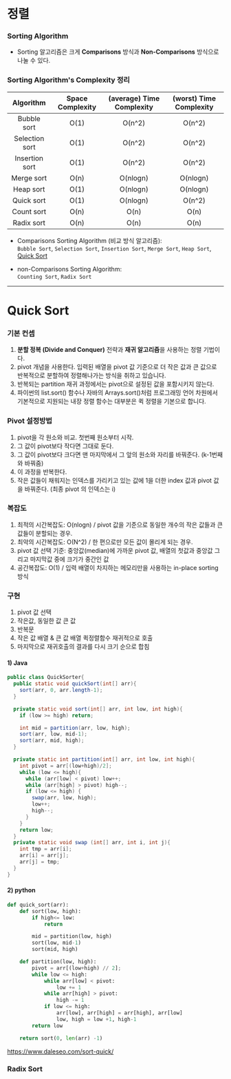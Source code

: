 # 정렬 

### Sorting Algorithm
* Sorting 알고리즘은 크게 **Comparisons** 방식과 **Non-Comparisons** 방식으로 나눌 수 있다.

### Sorting Algorithm's Complexity 정리

|   Algorithm    | Space Complexity | (average) Time Complexity | (worst) Time Complexity |
| :------------: | :--------------: | :-----------------------: | :---------------------: |
|  Bubble sort   |       O(1)       |          O(n^2)           |         O(n^2)          |
| Selection sort |       O(1)       |          O(n^2)           |         O(n^2)          |
| Insertion sort |       O(1)       |          O(n^2)           |         O(n^2)          |
|   Merge sort   |       O(n)       |         O(nlogn)          |        O(nlogn)         |
|   Heap sort    |       O(1)       |         O(nlogn)          |        O(nlogn)         |
|   Quick sort   |       O(1)       |         O(nlogn)          |         O(n^2)          |
|   Count sort   |       O(n)       |           O(n)            |          O(n)           |
|   Radix sort   |       O(n)       |           O(n)            |          O(n)           |


* Comparisons Sorting Algorithm (비교 방식 알고리즘):<br>
`Bubble Sort`, `Selection Sort`, `Insertion Sort`, `Merge Sort`, `Heap Sort`, [Quick Sort](#Quick-Sort)

*  non-Comparisons Sorting Algorithm: <br>
`Counting Sort`, `Radix Sort` 

-----

# Quick Sort 
### 기본 컨셉 
1. <b> 분할 정복 (Divide and Conquer)</b> 전략과 <b>재귀 알고리즘</b>을 사용하는 정렬 기법이다. 
2. pivot 개념을 사용한다. 입력된 배열을 pivot 값 기준으로 더 작은 값과 큰 값으로 반복적으로 분할하여 정렬해나가는 방식을 취하고 있습니다.
3. 반복되는 partition 재귀 과정에서는 pivot으로 설정된 값을 포함시키지 않는다.
4. 파이썬의 list.sort() 함수나 자바의 Arrays.sort()처럼 프로그래밍 언어 차원에서 기본적으로 지원되는 내장 정렬 함수는 대부분은 퀵 정렬을 기본으로 합니다.

### Pivot 설정방법 
1. pivot을 각 원소와 비교. 첫번째 원소부터 시작.
2. 그 값이 pivot보다 작다면 그대로 둔다.
3. 그 값이 pivot보다 크다면 맨 마지막에서 그 앞의 원소와 자리를 바꿔준다. (k-1번째와 바꿔줌)
4. 이 과정을 반복한다. 
5. 작은 값들이 채워지는 인덱스를 가리키고 있는 값에 1을 더한 index 값과 pivot 값을 바꿔준다. 
(최종 pivot 의 인덱스는 i)


### 복잡도 
1. 최적의 시간복잡도: O(nlogn) / pivot 값을 기준으로 동일한 개수의 작은 값들과 큰 값들이 분할되는 경우.
2. 최악의 시간복잡도: O(N^2) / 한 편으로만 모든 값이 몰리게 되는 경우.
3. pivot 값 선택 기준: 중앙값(median)에 가까운 pivot 값, 배열의 첫값과 중앙값 그리고 마지막값 중에 크기가 중간인 값
4. 공간복잡도: O(1) / 입력 배열이 차지하는 메모리만을 사용하는 in-place sorting 방식

### 구현
1. pivot 값 선택 
1. 작은값, 동일한 값 큰 값 
1. 반복문 
1. 작은 값 배열 & 큰 값 배열 퀵정렬함수 재귀적으로 호출  
1. 마지막으로 재귀호출의 결과를 다시 크기 순으로 합침 

#### 1) Java
```java
public class QuickSorter{
  public static void quickSort(int[] arr){
    sort(arr, 0, arr.length-1);
  }

  private static void sort(int[] arr, int low, int high){
    if (low >= high) return;

    int mid = partition(arr, low, high);
    sort(arr, low, mid-1);
    sort(arr, mid, high);
  }

  private static int partition(int[] arr, int low, int high){
    int pivot = arr[(low+high)/2];
    while (low <= high){
      while (arr[low] < pivot) low++;
      while (arr[high] > pivot) high--;
      if (low <= high) {
        swap(arr, low, high);
        low++;
        high--;
      }
    }
    return low;
  }
  private static void swap (int[] arr, int i, int j){
    int tmp = arr[i];
    arr[i] = arr[j];
    arr[j] = tmp;
  }
}
```

#### 2) python
```python
def quick_sort(arr):
    def sort(low, high):
        if high<= low:
            return

        mid = partition(low, high)
        sort(low, mid-1)
        sort(mid, high)

    def partition(low, high):
        pivot = arr[(low+high) // 2];
        while low <= high:
            while arr[low] < pivot:
                low += 1
            while arr[high] > pivot:
                high -= 1
            if low <= high:
                arr[low], arr[high] = arr[high], arr[low]
                low, high = low +1, high-1
        return low

    return sort(0, len(arr) -1)
```


https://www.daleseo.com/sort-quick/



### Radix Sort
